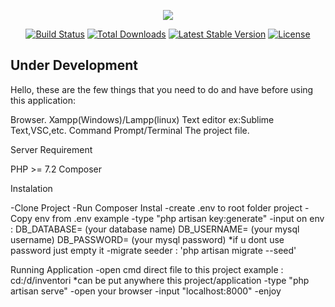 <p align="center"><img src="https://laravel.com/assets/img/components/logo-laravel.svg"></p>

<p align="center">
<a href="https://travis-ci.org/laravel/framework"><img src="https://travis-ci.org/laravel/framework.svg" alt="Build Status"></a>
<a href="https://packagist.org/packages/laravel/framework"><img src="https://poser.pugx.org/laravel/framework/d/total.svg" alt="Total Downloads"></a>
<a href="https://packagist.org/packages/laravel/framework"><img src="https://poser.pugx.org/laravel/framework/v/stable.svg" alt="Latest Stable Version"></a>
<a href="https://packagist.org/packages/laravel/framework"><img src="https://poser.pugx.org/laravel/framework/license.svg" alt="License"></a>
</p>

## Under Development

Hello,
these are the few things that you need to do and have before using this application:

Browser.
Xampp(Windows)/Lampp(linux)
Text editor ex:Sublime Text,VSC,etc.
Command Prompt/Terminal
The project file.


Server Requirement

PHP >= 7.2
Composer


Instalation

-Clone Project
-Run Composer Instal
-create .env to root folder project
-Copy env from .env example
-type "php artisan key:generate"
-input on env :
DB_DATABASE= (your database name)
DB_USERNAME= (your mysql username)
DB_PASSWORD= (your mysql password) *if u dont use password just empty it
-migrate seeder : 'php artisan migrate --seed'

Running Application
-open cmd direct file to this project
example : cd:/d/inventori *can be put anywhere this project/application
-type "php artisan serve"
-open your browser
-input "localhost:8000"
-enjoy